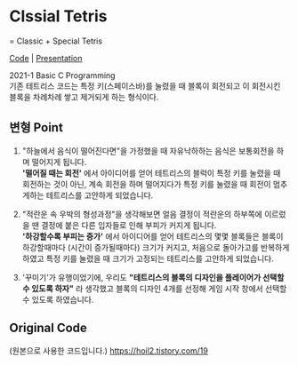 # Clssial Tetris
= Classic + Special Tetris

[Code](https://github.com/bbx8216/Tetris/blob/main/Code_ClassialTetris.c) | [Presentation](https://github.com/bbx8216/Tetris/blob/main/Presentation_ClassialTetris.pptx) 

2021-1 Basic C Programming   
기존 테트리스 코드는 특정 키(스페이스바)를 눌렸을 때 블록이 회전되고 이 회전시킨 블록을 차례차례 쌓고 제거되게 하는 형식이다.



변형 Point
---
1. "하늘에서 음식이 떨어진다면"을 가정했을 때 자유낙하하는 음식은 보통회전을 하며 떨어지게 됩니다.   
**'떨어질 때는 회전'** 에서 아이디어를 얻어 테트리스의 블럭이 특정 키를 눌렸을 때 회전하는 것이 아닌, 계속 회전을 하며 떨어지다가 특정 키를 눌렸을 때 회전이 멈추게하는 테트리스를 고안하게 되었습니다.

2. "적란운 속 우박의 형성과정"을 생각해보면 얼음 결정이 적란운의 하부쪽에 이르렀을 땐 결정에 붙은 다른 입자들로 인해 부피가 커지게 됩니다.   
**'하강할수록 부피는 증가'** 에서 아이디어를 얻어 테트리스의 몇몇 블록들은 블록이 하강할때마다 (시간이 증가될때마다) 크기가 커지고, 처음으로 돌아가고를 반복하게 하였고 특정 키를 눌렸을 때 크기가 고정되는 테트리스를 고안하게 되었습니다.

3. '꾸미기'가 유행이었기에, 우리도 **"테트리스의 블록의 디자인을 플레이어가 선택할 수 있도록 하자"** 라 생각했고 블록의 디자인 4개를 선정해 게임 시작 창에서 선택할 수 있도록 하였습니다.



Original Code
---
(원본으로 사용한 코드입니다.)
https://hoil2.tistory.com/19
